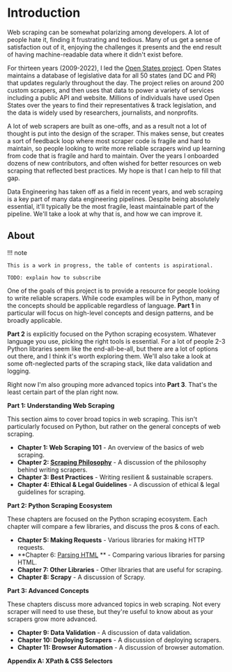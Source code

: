 # Introduction

Web scraping can be somewhat polarizing among developers. A lot of people hate it, finding it frustrating and tedious. Many of us get a sense of satisfaction out of it, enjoying the challenges it presents and the end result of having machine-readable data where it didn't exist before.

For thirteen years (2009-2022), I led the [Open States project](https://openstates.org). Open States maintains a database of legislative data for all 50 states (and DC and PR) that updates regularly throughout the day. The project relies on around 200 custom scrapers, and then uses that data to power a variety of services including a public API and website. Millions of individuals have used Open States over the years to find their representatives & track legislation, and the data is widely used by researchers, journalists, and nonprofits.

A lot of web scrapers are built as one-offs, and as a result not a lot of thought is put into the design of the scraper. This makes sense, but creates a sort of feedback loop where most scraper code is fragile and hard to maintain, so people looking to write more reliable scrapers wind up learning from code that is fragile and hard to maintain. Over the years I onboarded dozens of new contributors, and often wished for better resources on web scraping that reflected best practices. My hope is that I can help to fill that gap.

Data Engineering has taken off as a field in recent years, and web scraping is a key part of many data engineering pipelines. Despite being absolutely essential, it'll typically be the most fragile, least maintainable part of the pipeline. We'll take a look at why that is, and how we can improve it.


## About

!!! note 

    This is a work in progress, the table of contents is aspirational.

    TODO: explain how to subscribe

One of the goals of this project is to provide a resource for people looking to write reliable scrapers. While code examples will be in Python, many of the concepts should be applicable regardless of language. **Part 1** in particular will focus on high-level concepts and design patterns, and be broadly applicable.

**Part 2** is explicitly focused on the Python scraping ecosystem.
Whatever language you use, picking the right tools is essential. For a lot of people 2-3 Python libraries seem like the end-all-be-all, but there are a lot of options out there, and I think it's worth exploring them.  We'll also take a look at some oft-neglected parts of the scraping stack, like data validation and logging.

Right now I'm also grouping more advanced topics into **Part 3**. That's the least certain part of the plan right now.

**Part 1: Understanding Web Scraping**

This section aims to cover broad topics in web scraping. This isn't particularly focused on Python, but rather on the general concepts of web scraping.

* **Chapter 1: Web Scraping 101** - An overview of the basics of web scraping.
* **Chapter 2: [Scraping Philosophy](philosophy.md)** - A discussion of the philosophy behind writing scrapers.
* **Chapter 3: Best Practices** - Writing resilient & sustainable scrapers.
* **Chapter 4: Ethical & Legal Guidelines** - A discussion of ethical & legal guidelines for scraping.

**Part 2: Python Scraping Ecosystem**

These chapters are focused on the Python scraping ecosystem.  Each chapter will compare a few libraries, and discuss the pros & cons of each.

* **Chapter 5: Making Requests** - Various libraries for making HTTP requests.
* **Chapter 6: [Parsing HTML](parsing/intro.md) ** - Comparing various libraries for parsing HTML.
* **Chapter 7: Other Libraries** - Other libraries that are useful for scraping.
* **Chapter 8: Scrapy** - A discussion of Scrapy.

**Part 3: Advanced Concepts**

These chapters discuss more advanced topics in web scraping. Not every scraper will need to use these, but they're useful to know about as your scrapers grow more advanced.

* **Chapter 9: Data Validation** - A discussion of data validation.
* **Chapter 10: Deploying Scrapers** - A discussion of deploying scrapers.
* **Chapter 11: Browser Automation** - A discussion of browser automation.

**Appendix A: XPath & CSS Selectors**